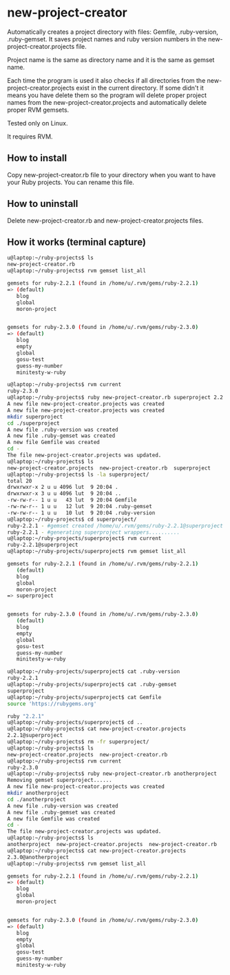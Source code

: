 # new-project-creator

Automatically creates a project directory with files: Gemfile, .ruby-version, .ruby-gemset.
It saves project names and ruby version numbers in the new-project-creator.projects file.

Project name is the same as directory name and it is the same as gemset name.

Each time the program is used it also checks if all directories from the new-project-creator.projects exist in the current directory.
If some didn't it means you have delete them so the program will delete proper project names from the new-project-creator.projects
and automatically delete proper RVM gemsets.

Tested only on Linux.

It requires RVM.

## How to install

Copy new-project-creator.rb file to your directory when you want to have your Ruby projects. You can rename this file.

## How to uninstall

Delete new-project-creator.rb and new-project-creator.projects files.

## How it works (terminal capture)

```bash
u@laptop:~/ruby-projects$ ls
new-project-creator.rb
u@laptop:~/ruby-projects$ rvm gemset list_all

gemsets for ruby-2.2.1 (found in /home/u/.rvm/gems/ruby-2.2.1)
=> (default)
   blog
   global
   moron-project


gemsets for ruby-2.3.0 (found in /home/u/.rvm/gems/ruby-2.3.0)
=> (default)
   blog
   empty
   global
   gosu-test
   guess-my-number
   minitesty-w-ruby

u@laptop:~/ruby-projects$ rvm current
ruby-2.3.0
u@laptop:~/ruby-projects$ ruby new-project-creator.rb superproject 2.2.1
A new file new-project-creator.projects was created
A new file new-project-creator.projects was created
mkdir superproject
cd ./superproject
A new file .ruby-version was created
A new file .ruby-gemset was created
A new file Gemfile was created
cd -
The file new-project-creator.projects was updated.
u@laptop:~/ruby-projects$ ls
new-project-creator.projects  new-project-creator.rb  superproject
u@laptop:~/ruby-projects$ ls -la superproject/
total 20
drwxrwxr-x 2 u u 4096 lut  9 20:04 .
drwxrwxr-x 3 u u 4096 lut  9 20:04 ..
-rw-rw-r-- 1 u u   43 lut  9 20:04 Gemfile
-rw-rw-r-- 1 u u   12 lut  9 20:04 .ruby-gemset
-rw-rw-r-- 1 u u   10 lut  9 20:04 .ruby-version
u@laptop:~/ruby-projects$ cd superproject/
ruby-2.2.1 - #gemset created /home/u/.rvm/gems/ruby-2.2.1@superproject
ruby-2.2.1 - #generating superproject wrappers..........
u@laptop:~/ruby-projects/superproject$ rvm current
ruby-2.2.1@superproject
u@laptop:~/ruby-projects/superproject$ rvm gemset list_all

gemsets for ruby-2.2.1 (found in /home/u/.rvm/gems/ruby-2.2.1)
   (default)
   blog
   global
   moron-project
=> superproject


gemsets for ruby-2.3.0 (found in /home/u/.rvm/gems/ruby-2.3.0)
   (default)
   blog
   empty
   global
   gosu-test
   guess-my-number
   minitesty-w-ruby

u@laptop:~/ruby-projects/superproject$ cat .ruby-version
ruby-2.2.1
u@laptop:~/ruby-projects/superproject$ cat .ruby-gemset 
superproject
u@laptop:~/ruby-projects/superproject$ cat Gemfile 
source 'https://rubygems.org'

ruby "2.2.1"
u@laptop:~/ruby-projects/superproject$ cd ..
u@laptop:~/ruby-projects$ cat new-project-creator.projects 
2.2.1@superproject
u@laptop:~/ruby-projects$ rm -fr superproject/
u@laptop:~/ruby-projects$ ls
new-project-creator.projects  new-project-creator.rb
u@laptop:~/ruby-projects$ rvm current
ruby-2.3.0
u@laptop:~/ruby-projects$ ruby new-project-creator.rb anotherproject
Removing gemset superproject......
A new file new-project-creator.projects was created
mkdir anotherproject
cd ./anotherproject
A new file .ruby-version was created
A new file .ruby-gemset was created
A new file Gemfile was created
cd -
The file new-project-creator.projects was updated.
u@laptop:~/ruby-projects$ ls
anotherproject  new-project-creator.projects  new-project-creator.rb
u@laptop:~/ruby-projects$ cat new-project-creator.projects 
2.3.0@anotherproject
u@laptop:~/ruby-projects$ rvm gemset list_all

gemsets for ruby-2.2.1 (found in /home/u/.rvm/gems/ruby-2.2.1)
=> (default)
   blog
   global
   moron-project


gemsets for ruby-2.3.0 (found in /home/u/.rvm/gems/ruby-2.3.0)
=> (default)
   blog
   empty
   global
   gosu-test
   guess-my-number
   minitesty-w-ruby

```
